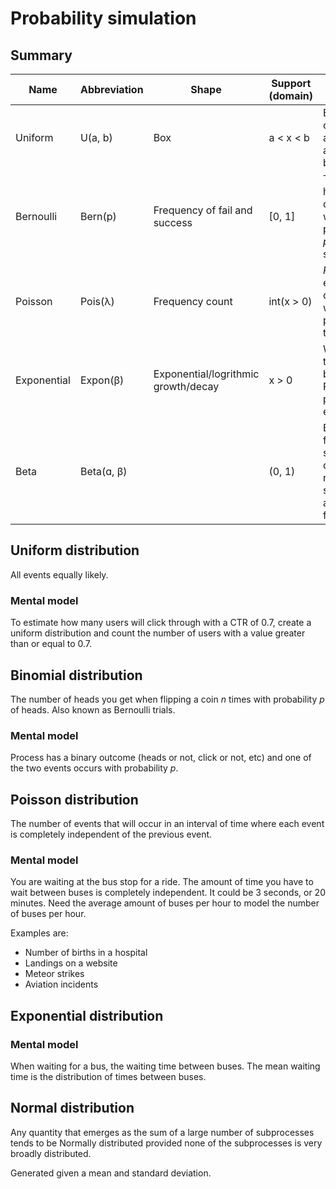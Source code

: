 # Probability simulation

## Summary

| Name        | Abbreviation | Shape                               | Support (domain) | Story                                                                      |
| ----------- | ------------ | ----------------------------------- | ---------------- | -------------------------------------------------------------------------- |
| Uniform     | U(a, b)      | Box                                 | a < x < b        | Equal credibility assigned across (a, b) interval                          |
| Bernoulli   | Bern(p)      | Frequency of fail and success       | [0, 1]           | Trial that has 2 outcomes with probability $p$ for the success             |
| Poisson     | Pois(λ)      | Frequency count                     | int(x > 0)       | _Rare_ events occurring with rate $λ$ per unit time.                       |
| Exponential | Expon(β)     | Exponential/logrithmic growth/decay | x > 0            | Waiting time between Poisson process events                                |
| Beta        | Beta(ɑ, β)   |                                     | (0, 1)           | Expected fraction of successes out of the number of successes and failures |

## Uniform distribution

All events equally likely.

### Mental model

To estimate how many users will click through with a CTR of 0.7,
create a uniform distribution and count the number of users with a value greater than or equal to 0.7.

## Binomial distribution

The number of heads you get when flipping a coin $n$ times with probability $p$ of heads.
Also known as Bernoulli trials.

### Mental model

Process has a binary outcome (heads or not, click or not, etc)
and one of the two events occurs with probability $p$.

## Poisson distribution

The number of events that will occur in an interval of time where each event is
completely independent of the previous event.

### Mental model

You are waiting at the bus stop for a ride.
The amount of time you have to wait between buses is completely independent.
It could be 3 seconds, or 20 minutes.
Need the average amount of buses per hour to model the number of buses per hour.

Examples are:

- Number of births in a hospital
- Landings on a website
- Meteor strikes
- Aviation incidents

## Exponential distribution

### Mental model

When waiting for a bus,
the waiting time between buses.
The mean waiting time is the distribution of times between buses.

## Normal distribution

Any quantity that emerges as the sum of a large number of subprocesses tends to be Normally distributed
provided none of the subprocesses is very broadly distributed.

Generated given a mean and standard deviation.

